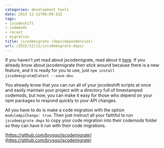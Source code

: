 ```yaml
---
categories: development tools
date: 2015-12-11T00:09:33Z
tags:
- jscodeshift
- codemods
- recast
- migration
title: jscodemigrate (deps|dependencies)
url: /2015/12/11/jscodemigrate-deps/
---
```


If you haven't yet read about jscodemigrate, read about it [here](/development/tools/2015/12/05/jscodemigrate.html).
If you already know about jscodemigrate then stick around because there is a new
feature, and it is ready for you to use, just `npm install jscodemigrate@latest --save-dev`.

You already know that you can run all of your jscodeshift scripts at once and
easily maintain your project with a directory full of timestamped codemods, but
now, you can make it easy for those who depend on your npm packages to respond
quickly to your API changes.

All you have to do is make a code migration with the option `moduleApiChange: true`.
Then just instruct all your faithful to run `jscodemigrate deps` to copy your
code migration into their codemods folder so they can have it run with their code migrations.

[https://github.com/brysgo/jscodemigrate](https://github.com/brysgo/jscodemigrate)